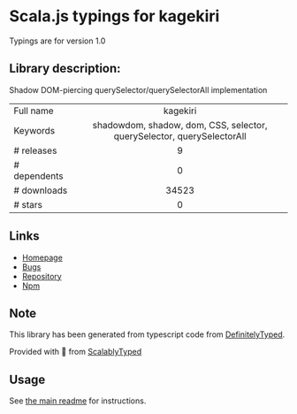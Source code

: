 
# Scala.js typings for kagekiri

Typings are for version 1.0

## Library description:
Shadow DOM-piercing querySelector/querySelectorAll implementation

|                    |                 |
| ------------------ | :-------------: |
| Full name          | kagekiri |
| Keywords           | shadowdom, shadow, dom, CSS, selector, querySelector, querySelectorAll |
| # releases         | 9 |
| # dependents       | 0 |
| # downloads        | 34523 |
| # stars            | 0 |

## Links
- [Homepage](https://github.com/salesforce/kagekiri#readme)
- [Bugs](https://github.com/salesforce/kagekiri/issues)
- [Repository](https://github.com/salesforce/kagekiri)
- [Npm](https://www.npmjs.com/package/kagekiri)
    


## Note
This library has been generated from typescript code from [DefinitelyTyped](https://definitelytyped.org).

Provided with :purple_heart: from [ScalablyTyped](https://github.com/oyvindberg/ScalablyTyped)

## Usage
See [the main readme](../../readme.md) for instructions.


